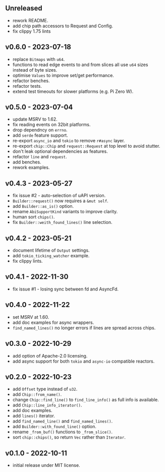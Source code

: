 <a name="unreleased"></a>
## Unreleased

 - rework README.
 - add chip path accessors to Request and Config.
 - fix clippy 1.75 lints

<a name="v0.6.0"></a>
## v0.6.0 - 2023-07-18

 - replace `Bitmaps` with `u64`.
 - functions to read edge events to and from slices all use `u64` sizes instead of byte sizes.
 - optimise `Values` to improve set/get performance.
 - refactor benches.
 - refactor tests.
 - extend test timeouts for slower platforms (e.g. Pi Zero W).

<a name="v0.5.0"></a>
## v0.5.0 - 2023-07-04

 - update MSRV to 1.62.
 - fix reading events on 32bit platforms.
 - drop dependncy on `errno`.
 - add `serde` feature support.
 - re-export `async_io` and `tokio` to remove `r#async` layer.
 - re-export `chip::Chip` and `request::Request` at top level to avoid stutter.
 - don't leak optional dependencies as features.
 - refactor `line` and `request`.
 - add benches.
 - rework examples.

<a name="v0.4.3"></a>
## v0.4.3 - 2023-05-27

 - fix issue #2 - auto-selection of uAPI version.
 - `Builder::request()` now requires a `&mut self`.
 - add `Builder::as_is()` option.
 - rename `AbiSupportKind` variants to improve clarity.
 - human sort `chips()`.
 - fix `Builder::weith_found_lines()` line selection.

<a name="v0.4.2"></a>
## v0.4.2 - 2023-05-21

 - document lifetime of `Output` settings.
 - add `tokio_ticking_watcher` example.
 - fix clippy lints.

<a name="v0.4.1"></a>
## v0.4.1 - 2022-11-30

 - fix issue #1 - losing sync between fd and AsyncFd.

<a name="v0.4.0"></a>
## v0.4.0 - 2022-11-22

 - set MSRV at 1.60.
 - add doc examples for async wrappers.
 - `find_named_lines()` no longer errors if lines are spread across chips.

<a name="v0.3.0"></a>
## v0.3.0 - 2022-10-29

 - add option of Apache-2.0 licensing.
 - add async support for both `tokio` and `async-io` compatible reactors.

<a name="v0.2.0"></a>
## v0.2.0 - 2022-10-23

 - add `Offset` type instead of `u32`.
 - add `Chip::from_name()`.
 - change `Chip::find_line()` to `find_line_info()` as full info is available.
 - add `Chip::line_info_iterator()`.
 - add doc examples.
 - add `lines()` iterator.
 - add `find_named_line()` and `find_named_lines()`.
 - add `Builder::with_found_line()` option.
 - rename `_from_buf()` functions to `_from_slice()`.
 - sort `chip::chips()`, so return `Vec` rather than `Iterator`.

<a name="v0.1.0"></a>
## v0.1.0 - 2022-10-11

 - initial release under MIT license.

